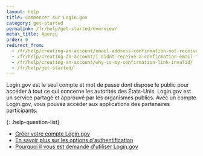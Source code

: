 ```yaml
---
layout: help
title: Commencer sur Login.gov
category: get-started
permalink: /fr/help/get-started/overview/
meta\_title: Aperçu
order: 0
redirect_from:
  - /fr/help/creating-an-account/email-address-confirmation-not-received/
  - /fr/help/creating-an-account/i-didnt-receive-a-confirmation-email-from-logingov/
  - /fr/help/creating-an-account/why-is-my-confirmation-link-invalid/
  - /fr/help/get-started/
---
```

Login.gov est le seul compte et mot de passe dont dispose le public pour accéder à tout ce qui concerne les autorités des États-Unis. Login.gov est un service partagé et approuvé par les organismes publics. Avec un compte Login.gov, vous pouvez accéder aux applications des partenaires participants.

{: .help-question-list}
* [Créer votre compte Login.gov](/help/get-started/create-your-account/)
* [En savoir plus sur les options d'authentification](/help/get-started/authentication-methods/)
* [Pourquoi il vous est demandé d'utiliser Login.gov](/what-is-login/)
